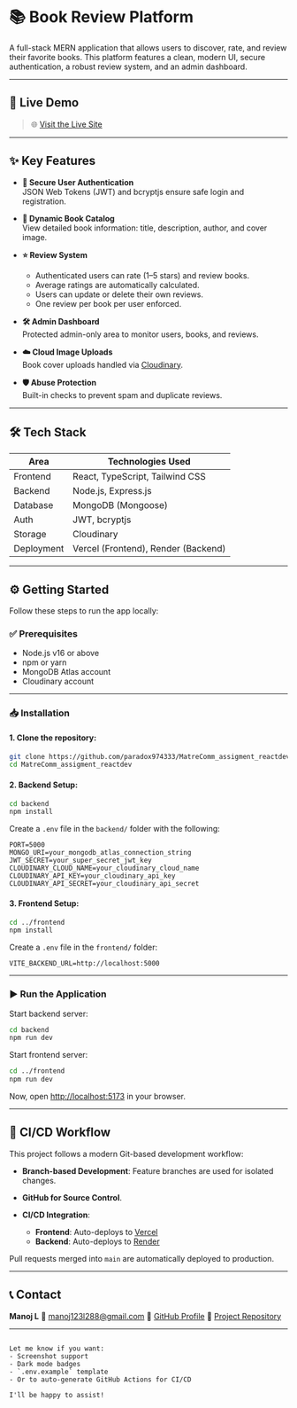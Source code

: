 


# 📚 Book Review Platform

A full-stack MERN application that allows users to discover, rate, and review their favorite books. This platform features a clean, modern UI, secure authentication, a robust review system, and an admin dashboard.

---

## 🚀 Live Demo

> 🌐 [Visit the Live Site](https://matre-comm-assigment-reactdev-8bg2.vercel.app/)

---

## ✨ Key Features

- **🔐 Secure User Authentication**  
  JSON Web Tokens (JWT) and bcryptjs ensure safe login and registration.

- **📖 Dynamic Book Catalog**  
  View detailed book information: title, description, author, and cover image.

- **⭐ Review System**  
  - Authenticated users can rate (1–5 stars) and review books.  
  - Average ratings are automatically calculated.  
  - Users can update or delete their own reviews.  
  - One review per book per user enforced.

- **🛠️ Admin Dashboard**  
  Protected admin-only area to monitor users, books, and reviews.

- **☁️ Cloud Image Uploads**  
  Book cover uploads handled via [Cloudinary](https://cloudinary.com/).

- **🛡️ Abuse Protection**  
  Built-in checks to prevent spam and duplicate reviews.

---

## 🛠️ Tech Stack

| Area       | Technologies Used |
|------------|-------------------|
| Frontend   | React, TypeScript, Tailwind CSS |
| Backend    | Node.js, Express.js |
| Database   | MongoDB (Mongoose) |
| Auth       | JWT, bcryptjs |
| Storage    | Cloudinary |
| Deployment | Vercel (Frontend), Render (Backend) |

---

## ⚙️ Getting Started

Follow these steps to run the app locally:

### ✅ Prerequisites

- Node.js v16 or above
- npm or yarn
- MongoDB Atlas account
- Cloudinary account

---

### 📥 Installation

#### 1. Clone the repository:

```bash
git clone https://github.com/paradox974333/MatreComm_assigment_reactdev.git
cd MatreComm_assigment_reactdev
````

#### 2. Backend Setup:

```bash
cd backend
npm install
```

Create a `.env` file in the `backend/` folder with the following:

```env
PORT=5000
MONGO_URI=your_mongodb_atlas_connection_string
JWT_SECRET=your_super_secret_jwt_key
CLOUDINARY_CLOUD_NAME=your_cloudinary_cloud_name
CLOUDINARY_API_KEY=your_cloudinary_api_key
CLOUDINARY_API_SECRET=your_cloudinary_api_secret
```

#### 3. Frontend Setup:

```bash
cd ../frontend
npm install
```

Create a `.env` file in the `frontend/` folder:

```env
VITE_BACKEND_URL=http://localhost:5000
```

---

### ▶️ Run the Application

Start backend server:

```bash
cd backend
npm run dev
```

Start frontend server:

```bash
cd ../frontend
npm run dev
```

Now, open [http://localhost:5173](http://localhost:5173) in your browser.

---

## 🔄 CI/CD Workflow

This project follows a modern Git-based development workflow:

* **Branch-based Development**: Feature branches are used for isolated changes.
* **GitHub for Source Control**.
* **CI/CD Integration**:

  * **Frontend**: Auto-deploys to [Vercel](https://vercel.com)
  * **Backend**: Auto-deploys to [Render](https://render.com)

Pull requests merged into `main` are automatically deployed to production.

---

## 📞 Contact

**Manoj L**
📧 [manoj123l288@gmail.com](mailto:manoj123l288@gmail.com)
🔗 [GitHub Profile](https://github.com/paradox974333)
🔗 [Project Repository](https://github.com/paradox974333/MatreComm_assigment_reactdev)

---

```

Let me know if you want:
- Screenshot support
- Dark mode badges
- `.env.example` template
- Or to auto-generate GitHub Actions for CI/CD

I'll be happy to assist!
```
